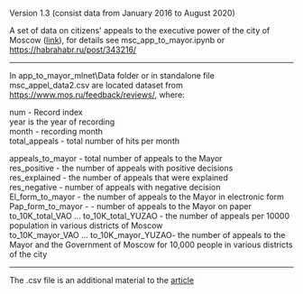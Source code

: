Version 1.3 (consist data from January 2016 to August 2020)

A set of data on citizens' appeals to the executive power of the city of Moscow ([link](https://www.mos.ru/feedback/reviews/)),
for details see msc_app_to_mayor.ipynb or https://habrahabr.ru/post/343216/

____________________________________________________________________________________________________________
In app_to_mayor_mlnet\Data folder or in standalone file msc_appel_data2.csv are located  dataset from  https://www.mos.ru/feedback/reviews/, where:  

num - Record index  
year is the year of recording  
month - recording month  
total_appeals - total number of hits per month  

appeals_to_mayor - total number of appeals to the Mayor  
res_positive - the number of appeals with positive decisions  
res_explained - the number of appeals that were explained  
res_negative - number of appeals with negative decision  
El_form_to_mayor - the number of appeals to the Mayor in electronic form  
Pap_form_to_mayor - - number of appeals to the Mayor on paper  
 to_10K_total_VAO ... to_10K_total_YUZAO - the number of appeals per 10000 population in various districts of Moscow  
to_10K_mayor_VAO ... to_10K_mayor_YUZAO- the number of appeals to the Mayor and the Government of Moscow for 10,000 people in various districts of the city  

__________________________________________________________________________________  

The .csv file is an additional material to the [article](https://habr.com/ru/post/522898/#I)
